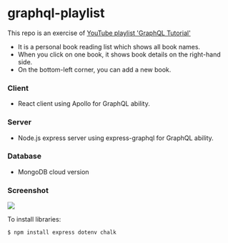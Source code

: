 # graphql-playlist

This repo is an exercise of [YouTube playlist 'GraphQL Tutorial'](https://www.youtube.com/watch?v=Y0lDGjwRYKw&list=PL4cUxeGkcC9iK6Qhn-QLcXCXPQUov1U7f)
- It is a personal book reading list which shows all book names.
- When you click on one book, it shows book details on the right-hand side.
- On the bottom-left corner, you can add a new book.


### Client
- React client using Apollo for GraphQL ability.

### Server
- Node.js express server using express-graphql for GraphQL ability.

### Database
- MongoDB cloud version

### Screenshot
![](https://i.imgur.com/FYyma6B.png)


To install libraries:
```
$ npm install express dotenv chalk
```




